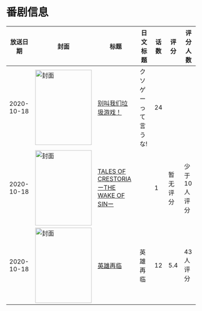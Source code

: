 # 番剧信息

|放送日期|封面|标题|日文标题|话数|评分|评分人数|
|---|---|---|---|---|---|---|
|2020-10-18|<img src="https://lain.bgm.tv/pic/cover/c/3a/fa/368848_D2R50.jpg" alt="封面" style="width:150px;height:200px;object-fit:cover;">|[别叫我们垃圾游戏！](https://bangumi.tv/subject/368848)|クソゲーって言うな!|24|||
|2020-10-18|<img src="https://lain.bgm.tv/pic/cover/c/da/24/317337_4H4oH.jpg" alt="封面" style="width:150px;height:200px;object-fit:cover;">|[TALES OF CRESTORIA ーTHE WAKE OF SINー](https://bangumi.tv/subject/317337)||1|暂无评分|少于10人评分|
|2020-10-18|<img src="https://lain.bgm.tv/pic/cover/c/bd/30/291203_KSbIk.jpg" alt="封面" style="width:150px;height:200px;object-fit:cover;">|[英雄再临](https://bangumi.tv/subject/291203)|英雄再临|12|5.4|43人评分|
